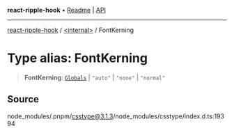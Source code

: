 **react-ripple-hook** • [Readme](../../README.md) \| [API](../../globals.md)

***

[react-ripple-hook](../../README.md) / [\<internal\>](../README.md) / FontKerning

# Type alias: FontKerning

> **FontKerning**: [`Globals`](Globals.md) \| `"auto"` \| `"none"` \| `"normal"`

## Source

node\_modules/.pnpm/csstype@3.1.3/node\_modules/csstype/index.d.ts:19394
